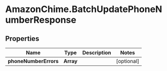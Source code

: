 # AmazonChime.BatchUpdatePhoneNumberResponse

## Properties

Name | Type | Description | Notes
------------ | ------------- | ------------- | -------------
**phoneNumberErrors** | **Array** |  | [optional] 


